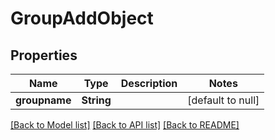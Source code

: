 # GroupAddObject

## Properties
Name | Type | Description | Notes
------------ | ------------- | ------------- | -------------
**groupname** | **String** |  | [default to null]

[[Back to Model list]](../README.md#documentation-for-models) [[Back to API list]](../README.md#documentation-for-api-endpoints) [[Back to README]](../README.md)



